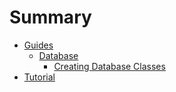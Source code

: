 # Summary

* [Guides](README.md)
    * [Database](database-docs/database-intro.md)
        * [Creating Database Classes](database-docs/creating-database-classes.md)
* [Tutorial](tutorial-intro.md)

